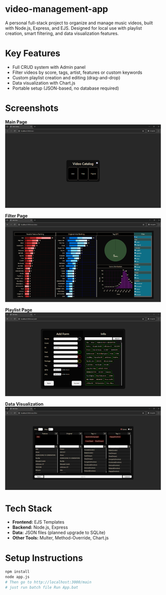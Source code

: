 # video-management-app
A personal full-stack project to organize and manage music videos, built with Node.js, Express, and EJS. Designed for local use with playlist creation, smart filtering, and data visualization features.

# Key Features

- Full CRUD system with Admin panel
- Filter videos by score, tags, artist, features or custom keywords
- Custom playlist creation and editing (drag-and-drop)
- Data visualization with Chart.js
- Portable setup (JSON-based, no database required)

#  Screenshots
**Main Page**
![Main Page](./01.png)

**Filter Page**
![Filter Page](./02.png)

**Playlist Page**
![Playlist Page](./03.png)

**Data Visualization**
![Data Page](./06.png)
# Tech Stack

- **Frontend:** EJS Templates
- **Backend:** Node.js, Express
- **Data:** JSON files (planned upgrade to SQLite)
- **Other Tools:** Multer, Method-Override, Chart.js

# Setup Instructions

```bash
npm install
node app.js
# Then go to http://localhost:3000/main
# just run batch file Run App.bat
